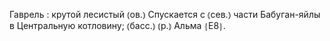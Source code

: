 ---
---

Гаврель
: крутой лесистый ⦅ов.⦆ Спускается с ⦅сев.⦆ части Бабуган-яйлы в Центральную котловину; ⦅басс.⦆ ⦅р.⦆ Альма ⦃Е8⦄.
